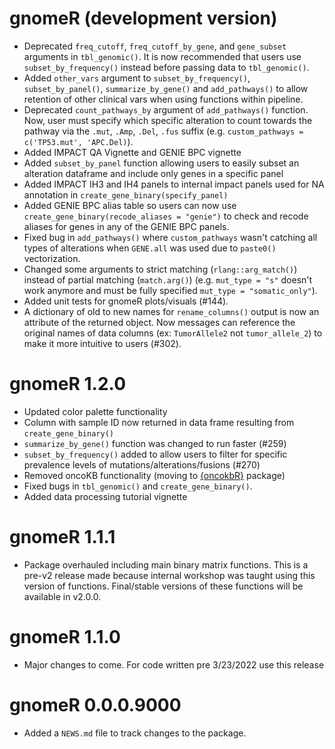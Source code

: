 # gnomeR (development version)

- Deprecated `freq_cutoff`, `freq_cutoff_by_gene`, and `gene_subset` arguments in `tbl_genomic()`. It is now recommended that users use `subset_by_frequency()` instead before passing data to `tbl_genomic()`.
- Added `other_vars` argument to `subset_by_frequency()`, `subset_by_panel()`, `summarize_by_gene()` and `add_pathways()` to allow retention of other clinical vars when using functions within pipeline.
- Deprecated `count_pathways_by` argument of `add_pathways()` function. Now, user must specify which specific alteration to count towards the pathway via the `.mut`, `.Amp`, `.Del`, `.fus` suffix (e.g. `custom_pathways = c('TP53.mut', 'APC.Del)`). 
- Added IMPACT QA Vignette and GENIE BPC vignette
- Added `subset_by_panel` function allowing users to easily subset an alteration dataframe and include only genes in a specific panel
- Added IMPACT IH3 and IH4 panels to internal impact panels used for NA annotation in `create_gene_binary(specify_panel)`
- Added GENIE BPC alias table so users can now use `create_gene_binary(recode_aliases = "genie")` to check and recode aliases for genes in any of the GENIE BPC panels.
- Fixed bug in `add_pathways()` where `custom_pathways` wasn't catching all types of alterations when `GENE.all` was used due to `paste0()` vectorization.
- Changed some arguments to strict matching (`rlang::arg_match()`) instead of partial matching (`match.arg()`) (e.g. `mut_type = "s"` doesn't work anymore and must be fully specified `mut_type = "somatic_only"`).
- Added unit tests for gnomeR plots/visuals (#144).
- A dictionary of old to new names for `rename_columns()` output is now an attribute of the returned object. Now messages can reference the original names of data columns (ex: `TumorAllele2` not `tumor_allele_2`) to make it more intuitive to users (#302).


# gnomeR 1.2.0

* Updated color palette functionality
* Column with sample ID now returned in data frame resulting from `create_gene_binary()`
* `summarize_by_gene()` function was changed to run faster (#259)
* `subset_by_frequency()` added to allow users to filter for specific prevalence levels of mutations/alterations/fusions (#270)
* Removed oncoKB functionality (moving to [{oncokbR}](https://github.com/karissawhiting/oncokbR) package)
* Fixed bugs in `tbl_genomic()` and `create_gene_binary()`. 
* Added data processing tutorial vignette 

# gnomeR 1.1.1

* Package overhauled including main binary matrix functions. This is a pre-v2 release made because internal workshop was taught using this version of functions. Final/stable versions of these functions will be available in v2.0.0.

# gnomeR 1.1.0

* Major changes to come. For code written pre 3/23/2022 use this release


# gnomeR 0.0.0.9000

* Added a `NEWS.md` file to track changes to the package.
